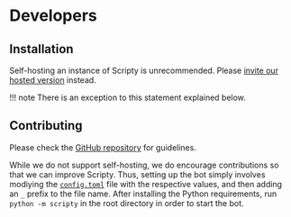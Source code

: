 # Developers

## **Installation**

Self-hosting an instance of Scripty is unrecommended. Please [invite our hosted version](https://discord.com/api/oauth2/authorize?client_id=883496337616822302&permissions=8&scope=bot%20applications.commands) instead.

!!! note
    There is an exception to this statement explained below.

## **Contributing**

Please check the [GitHub repository](https://github.com/scriptydev/prescripty) for guidelines.

While we do not support self-hosting, we do encourage contributions so that we can improve Scripty. Thus, setting up the bot simply involves modiying the [`config.toml`](https://github.com/scriptydev/prescripty/blob/c31ee1d63d1475bbd8cd764e02c31ca08934755b/config.toml) file with the respective values, and then adding an `_` prefix to the file name. After installing the Python requirements, run `python -m scripty` in the root directory in order to start the bot.
